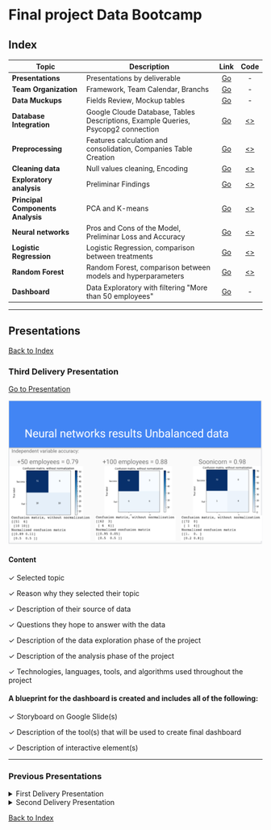 # Final project Data Bootcamp

## Index

| Topic | Description | Link | Code |
| --- | --- | :---: | :---: |
| **Presentations** | Presentations by deliverable | [Go](README.md#presentations) | - |
| **Team Organization** | Framework, Team Calendar, Branchs | [Go](RED00_Team_organization.md) | - |
| **Data Muckups** | Fields Review, Mockup tables | [Go](RED01_Data_Muckups.md) | - |
| **Database Integration** | Google Cloude Database, Tables Descriptions, Example Queries, Psycopg2 connection  | [Go](RED02_Database_Integration.md) | [<>](./Resources/code/Database_Integration_Connection_SQL.ipynb) |
| **Preprocessing** | Features calculation and consolidation, Companies Table Creation | [Go](RED03_Preprocessing.md) | [<>](./Resources/code/Data_Preprocessing_Company_Table_V02.ipynb)  |
| **Cleaning data** | Null values cleaning, Encoding | [Go](RED04_Cleaning.md) | [<>](./Resources/code/cleanData.ipynb)|
| **Exploratory analysis** | Preliminar Findings | [Go](RED05_Exploratory_analysis.md)| [<>](./Resources/code/First_exploration_data.ipynb) |
| **Principal Components Analysis** | PCA and K-means | [Go](RED07_PCA.md)| [<>](./Resources/code/Principal_Component_Analysis_V03.ipynb) |
| **Neural networks** | Pros and Cons of the Model, Preliminar Loss and Accuracy | [Go](RED06_Neuronal_networks.md)| [<>](./Resources/code/Machine_Learning_Model.ipynb) |
| **Logistic Regression** | Logistic Regression, comparison between treatments | [Go](RED08_Logistic_Regression.md) | [<>](./Resources/code/Logistic_Regression.ipynb) |
| **Random Forest** | Random Forest, comparison between models and hyperparameters | [Go]() | [<>](https://github.com/ENRICOROBLESDELRIO/data_boot_camp_final_project/blob/main/Random_Forest_Model_50%2B.ipynb) |
| **Dashboard** | Data Exploratory with filtering "More than 50 employees" | [Go](https://public.tableau.com/app/profile/raquel.valdez.beristain/viz/BootcampFinalProject_16375307974130/Storyboard?publish=yes) | - |
---

## Presentations

[Back to Index](README.md#index)

### Third Delivery Presentation

[Go to Presentation](https://docs.google.com/presentation/d/1hwrOTmSkyvHYLXbZJylb-dQx5HRse0HwkZh29kWzUAI/edit?usp=sharing)

[![Third Delivery Presentation](./Resources/images/README/Presentation_Third_Deliverable.png)](https://docs.google.com/presentation/d/1hwrOTmSkyvHYLXbZJylb-dQx5HRse0HwkZh29kWzUAI/edit?usp=sharing)

#### Content

✓ Selected topic

✓ Reason why they selected their topic

✓ Description of their source of data

✓ Questions they hope to answer with the data

✓ Description of the data exploration phase of the project

✓ Description of the analysis phase of the project

✓ Technologies, languages, tools, and algorithms used throughout the project

#### A blueprint for the dashboard is created and includes all of the following:

✓ Storyboard on Google Slide(s)

✓ Description of the tool(s) that will be used to create final dashboard

✓ Description of interactive element(s)

---

### Previous Presentations

<details>

  <summary>First Delivery Presentation</summary>

  Presentation link:
  [First Delivery Presentation](https://docs.google.com/presentation/d/1K-likYbv1rm9tx0FUCvtPsFVDtoFoNSIyFht_ey9abI/edit?usp=sharing)

  [![First Delivery Presentation](./Resources/images/README/Presentation_First_Deliverable.png)](https://docs.google.com/presentation/d/1K-likYbv1rm9tx0FUCvtPsFVDtoFoNSIyFht_ey9abI/edit?usp=sharing)

</details>

<details>

  <summary>Second Delivery Presentation</summary>

  Presentation link:
  [Go to Presentation](https://docs.google.com/presentation/d/1T7nPs9Xw17V6-010LkOIDMzpIrChUdoW8UOq_4DVLtM/edit?usp=sharing)

  [![Second Delivery Presentation](./Resources/images/README/Presentation_Second_Deliverable.png)](https://docs.google.com/presentation/d/1T7nPs9Xw17V6-010LkOIDMzpIrChUdoW8UOq_4DVLtM/edit?usp=sharing)

  #### Content

  ✓ Selected topic

  ✓ Reason why they selected their topic

  ✓ Description of their source of data

  ✓ Questions they hope to answer with the data

  ✓ Description of the data exploration phase of the project

  ✓ Description of the analysis phase of the project

  #### A blueprint for the dashboard is created and includes all of the following:

  ✓ Storyboard on Google Slide(s)

  ✓ Description of the tool(s) that will be used to create final dashboard

  ✓ Description of interactive element(s)

</details>

[Back to Index](README.md#index)
